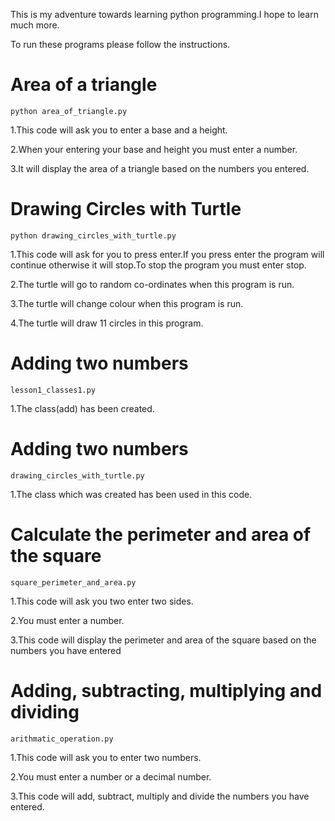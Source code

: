 This is my adventure towards learning python programming.I hope to learn much more.

To run these programs please follow the instructions.

# Area of a triangle

```
python area_of_triangle.py
```

1.This code will ask you to enter a base and a height.

2.When your entering your base and height you must enter a number.

3.It will display the area of a triangle based on the numbers you entered.


# Drawing Circles with Turtle

```
python drawing_circles_with_turtle.py
```
1.This code will ask for you to press enter.If you press enter the program will continue otherwise it will stop.To stop the program you must enter stop.


2.The turtle will go to random co-ordinates when this program is run.

3.The turtle will change colour when this program is run.

4.The turtle will draw 11 circles in this program.

# Adding two numbers
```
lesson1_classes1.py
```

1.The class(add) has been created.
# Adding two numbers
```
drawing_circles_with_turtle.py
```
1.The class which was created has been used in this code.

# Calculate the perimeter and area of the square
```
square_perimeter_and_area.py
```
1.This code will ask you two enter two sides.

2.You must enter a number.

3.This code will display the perimeter and area of the square based on the numbers you have entered

# Adding, subtracting, multiplying and dividing
```
arithmatic_operation.py
```
1.This code will ask you to enter two numbers.

2.You must enter a number or a decimal number.

3.This code will add, subtract, multiply and divide the numbers you have entered.
  



